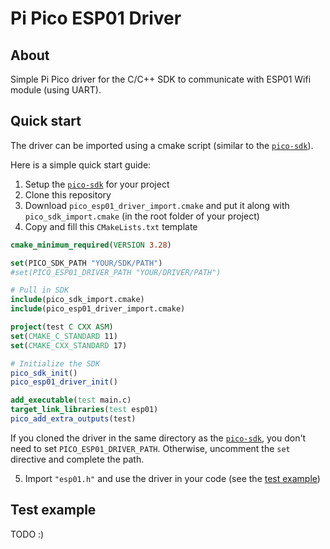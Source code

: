 # Pi Pico ESP01 Driver

## About

Simple Pi Pico driver for the C/C++ SDK to communicate with ESP01 Wifi module (using UART).

## Quick start

The driver can be imported using a cmake script (similar to the [`pico-sdk`](https://github.com/raspberrypi/pico-sdk/)).

Here is a simple quick start guide:

1. Setup the [`pico-sdk`](https://github.com/raspberrypi/pico-sdk/) for your project
2. Clone this repository
3. Download `pico_esp01_driver_import.cmake` and put it along with `pico_sdk_import.cmake` (in the root folder of your
   project)
4. Copy and fill this `CMakeLists.txt` template

```cmake
cmake_minimum_required(VERSION 3.28)

set(PICO_SDK_PATH "YOUR/SDK/PATH")
#set(PICO_ESP01_DRIVER_PATH "YOUR/DRIVER/PATH")

# Pull in SDK
include(pico_sdk_import.cmake)
include(pico_esp01_driver_import.cmake)

project(test C CXX ASM)
set(CMAKE_C_STANDARD 11)
set(CMAKE_CXX_STANDARD 17)

# Initialize the SDK
pico_sdk_init()
pico_esp01_driver_init()

add_executable(test main.c)
target_link_libraries(test esp01)
pico_add_extra_outputs(test)
```

If you cloned the driver in the same directory as the [`pico-sdk`](https://github.com/raspberrypi/pico-sdk/), you don't
need to set `PICO_ESP01_DRIVER_PATH`. Otherwise, uncomment the `set` directive and complete the path.

5. Import `"esp01.h"` and use the driver in your code (see the [test example](#test-example))

## Test example

TODO :)